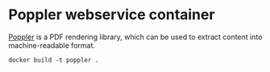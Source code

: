 
# Poppler webservice container

[Poppler](https://poppler.freedesktop.org/) is a PDF rendering library, which can be used to extract content into machine-readable format.

```
docker build -t poppler .
```
